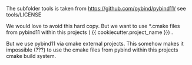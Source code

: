 The subfolder tools is taken from https://github.com/pybind/pybind11/
see tools/LICENSE


We would love to avoid this hard copy.
But we want to use *.cmake files from pybind11
within this projects ( {{ cookiecutter.project_name }}) .

But we use pybind11 via cmake external projects.
This somehow makes it impossible (???) 
to use the cmake files from pybind within this projects
cmake build system.

